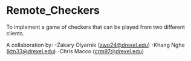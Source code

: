 # Remote_Checkers
To implement a game of checkers that can be played from two different clients.

A collaboration by:
-Zakary Olyarnik (zwo24@drexel.edu)
-Khang Nghe (ktn33@drexel.edu)
-Chris Macco (crm97@drexel.edu)
